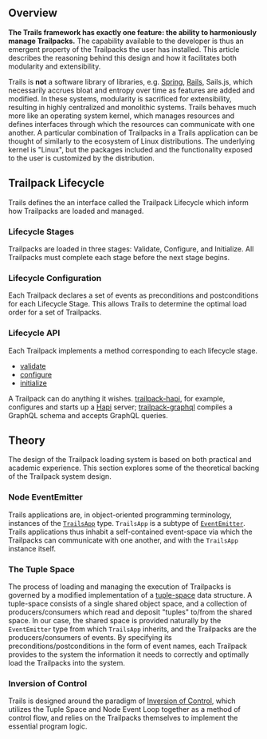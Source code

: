 ## Overview

**The Trails framework has exactly one feature: the ability to harmoniously manage Trailpacks.** The capability available to the developer is thus an emergent property of the Trailpacks the user has installed. This article describes the reasoning behind this design and how it facilitates both modularity and extensibility.

Trails is **not** a software library of libraries, e.g. [Spring](https://en.wikipedia.org/wiki/Spring_Framework), [Rails](https://en.wikipedia.org/wiki/Ruby_on_Rails), Sails.js, which necessarily accrues bloat and entropy over time as features are added and modified. In these systems, modularity is sacrificed for extensibility, resulting in highly centralized and monolithic systems. Trails behaves much more like an operating system kernel, which manages resources and defines interfaces through which the resources can communicate with one another. A particular combination of Trailpacks in a Trails application can be thought of similarly to the ecosystem of Linux distributions. The underlying kernel is "Linux", but the packages included and the functionality exposed to the user is customized by the distribution.

## Trailpack Lifecycle

Trails defines the an interface called the Trailpack Lifecycle which inform how Trailpacks are loaded and managed.

### Lifecycle Stages

Trailpacks are loaded in three stages: Validate, Configure, and Initialize. All Trailpacks must complete each stage before the next stage begins.

### Lifecycle Configuration

Each Trailpack declares a set of events as preconditions and postconditions for each Lifecycle Stage. This allows Trails to determine the optimal load order for a set of Trailpacks. 

### Lifecycle API

Each Trailpack implements a method corresponding to each lifecycle stage.
- [validate](https://github.com/trailsjs/trailpack#validate)
- [configure](https://github.com/trailsjs/trailpack#configure-1)
- [initialize](https://github.com/trailsjs/trailpack#initialize)

A Trailpack can do anything it wishes. [trailpack-hapi](https://github.com/trailsjs/trailpack-hapi), for example, configures and starts up a [Hapi](https://hapijs.com/) server; [trailpack-graphql](https://github.com/langateam/trailpack-graphql) compiles a GraphQL schema and accepts GraphQL queries.

## Theory

The design of the Trailpack loading system is based on both practical and academic experience. This section explores some of the theoretical backing of the Trailpack system design. 

### Node EventEmitter

Trails applications are, in object-oriented programming terminology, instances of the [`TrailsApp`](https://github.com/trailsjs/trails/blob/master/index.js#L11) type. `TrailsApp` is a subtype of [`EventEmitter`](https://nodejs.org/api/events.html#events_class_eventemitter). Trails applications thus inhabit a self-contained event-space via which the Trailpacks can communicate with one another, and with the `TrailsApp` instance itself.

### The Tuple Space

The process of loading and managing the execution of Trailpacks is governed by a modified implementation of a [tuple-space](https://en.wikipedia.org/wiki/Tuple_space) data structure. A tuple-space consists of a single shared object space, and a collection of producers/consumers which read and deposit "tuples" to/from the shared space. In our case, the shared space is provided naturally by the `EventEmitter` type from which `TrailsApp` inherits, and the Trailpacks are the producers/consumers of events. By specifying its preconditions/postconditions in the form of event names, each Trailpack provides to the system the information it needs to correctly and optimally load the Trailpacks into the system.

### Inversion of Control

Trails is designed around the paradigm of [Inversion of Control](https://en.wikipedia.org/wiki/Inversion_of_control), which utilizes the Tuple Space and Node Event Loop together as a method of control flow, and relies on the Trailpacks themselves to implement the essential program logic.
